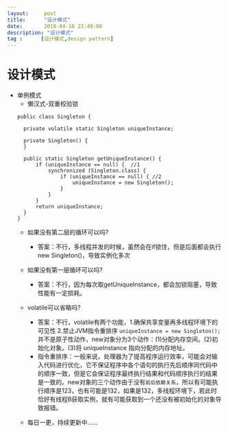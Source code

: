 ```yaml
---
layout:     post
title:      "设计模式"
date:       2018-04-10 22:49:00
description: "设计模式"
tag :      [设计模式,design pattern]
---
```


# 设计模式
* 单例模式
  * 懒汉式-双重校验锁
  ```
  public class Singleton {

    private volatile static Singleton uniqueInstance;

    private Singleton() {
    }

    public static Singleton getUniqueInstance() {
        if (uniqueInstance == null) {  //1
            synchronized (Singleton.class) {
                if (uniqueInstance == null) { //2
                    uniqueInstance = new Singleton();
                }
            }
        }
        return uniqueInstance;
    }
  }
  ```
  * 如果没有第二层的循环可以吗?
    * 答案：不行，多线程并发的时候，虽然会在if锁住，但是后面都会执行new Singleton()，导致实例化多次
  * 如果没有第一层循环可以吗?
    * 答案：不行，因为每次取getUniqueInstance，都会加锁阻塞，导致性能有一定损耗。
  * volatile可以省略吗?
    * 答案：不行，volatile有两个功能，1.确保共享变量再多线程环境下的可见性 2.禁止JVM指令重排序 `uniqueInstance = new Singleton();`并不是原子性动作，new对象分为3个动作：(1)分配内存空间。(2)初始化对象。(3)将 uniqueInstance 指向分配的内存地址。
    * 指令重排序：一般来说，处理器为了提高程序运行效率，可能会对输入代码进行优化，它不保证程序中各个语句的执行先后顺序同代码中的顺序一致，但是它会保证程序最终执行结果和代码顺序执行的结果是一致的。new对象的三个动作由于没有`前后依赖关系`，所以有可能执行顺序是123，也有可能是132，如果是132，多线程环境下，若此时恰好有线程B获取实例，就有可能获取到一个还没有被初始化的对象导致报错。


  * 每日一更，持续更新中......
